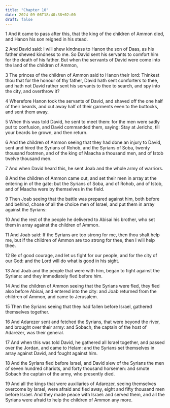 ```yaml
---
title: "Chapter 10"
date: 2024-09-06T18:40:38+02:00
draft: false
---
```




1 And it came to pass after this, that the king of the children of Ammon died, and Hanon his son reigned in his stead.

2 And David said: I will shew kindness to Hanon the son of Daas, as his father shewed kindness to me. So David sent his servants to comfort him for the death of his father. But when the servants of David were come into the land of the children of Ammon,

3 The princes of the children of Ammon said to Hanon their lord: Thinkest thou that for the honour of thy father, David hath sent comforters to thee, and hath not David rather sent his servants to thee to search, and spy into the city, and overthrow it?

4 Wherefore Hanon took the servants of David, and shaved off the one half of their beards, and cut away half of their garments even to the buttocks, and sent them away.

5 When this was told David, he sent to meet them: for the men were sadly put to confusion, and David commanded them, saying: Stay at Jericho, till your beards be grown, and then return.

6 And the children of Ammon seeing that they had done an injury to David, sent and hired the Syrians of Rohob, and the Syrians of Soba, twenty thousand footmen, and of the king of Maacha a thousand men, and of Istob twelve thousand men.

7 And when David heard this, he sent Joab and the whole army of warriors.

8 And the children of Ammon came out, and set their men in array at the entering in of the gate: but the Syrians of Soba, and of Rohob, and of Istob, and of Maacha were by themselves in the field.

9 Then Joab seeing that the battle was prepared against him, both before and behind, chose of all the choice men of Israel, and put them in array against the Syrians:

10 And the rest of the people he delivered to Abisai his brother, who set them in array against the children of Ammon.

11 And Joab said: If the Syrians are too strong for me, then thou shalt help me, but if the children of Ammon are too strong for thee, then I will help thee.

12 Be of good courage, and let us fight for our people, and for the city of our God: and the Lord will do what is good in his sight.

13 And Joab and the people that were with him, began to fight against the Syrians: and they immediately fled before him.

14 And the children of Ammon seeing that the Syrians were fled, they fled also before Abisai, and entered into the city: and Joab returned from the children of Ammon, and came to Jerusalem.

15 Then the Syrians seeing that they had fallen before Israel, gathered themselves together.

16 And Adarezer sent and fetched the Syrians, that were beyond the river, and brought over their army: and Sobach, the captain of the host of Adarezer, was their general.

17 And when this was told David, he gathered all Israel together, and passed over the Jordan, and came to Helam: and the Syrians set themselves in array against David, and fought against him.

18 And the Syrians fled before Israel, and David slew of the Syrians the men of seven hundred chariots, and forty thousand horsemen: and smote Sobach the captain of the army, who presently died.

19 And all the kings that were auxiliaries of Adarezer, seeing themselves overcome by Israel, were afraid and fled away, eight and fifty thousand men before Israel. And they made peace with Israel: and served them, and all the Syrians were afraid to help the children of Ammon any more.

